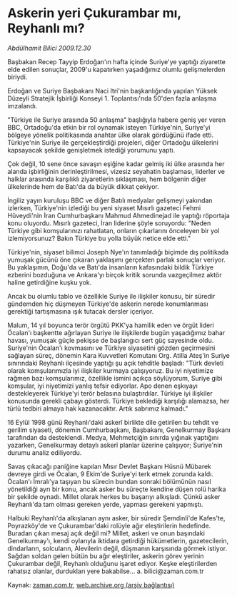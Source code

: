 # Askerin yeri Çukurambar mı, Reyhanlı mı?

*Abdülhamit Bilici 2009.12.30*

<tr><td class="metin" colspan="2" style="padding-top: 20px; padding-left: 5px; ">Başbakan Recep Tayyip Erdoğan'ın hafta içinde Suriye'ye yaptığı ziyarette elde edilen sonuçlar, 2009'u kapatırken yaşadığımız olumlu gelişmelerden biriydi.</td></tr><tr><td class="metin" colspan="2" style="padding-top: 20px; padding-left: 5px; "><p>Erdoğan ve Suriye Başbakanı Naci Itri'nin başkanlığında yapılan Yüksek Düzeyli Stratejik İşbirliği Konseyi 1. Toplantısı'nda 50'den fazla anlaşma imzalandı.
<p>"Türkiye ile Suriye arasında 50 anlaşma" başlığıyla habere geniş yer veren BBC, Ortadoğu'da etkin bir rol oynamak isteyen Türkiye'nin, Suriye'yi bölgeye yönelik politikasında anahtar ülke olarak gördüğünü ifade etti. Türkiye'nin Suriye ile gerçekleştirdiği projeleri, diğer Ortadoğu ülkelerini kapsayacak şekilde genişletmek istediği yorumunu yaptı.
<p>Çok değil, 10 sene önce savaşın eşiğine kadar gelmiş iki ülke arasında her alanda işbirliğinin derinleştirilmesi, vizesiz seyahatin başlaması, liderler ve halklar arasında karşılıklı ziyaretlerin sıklaşması, hem bölgenin diğer ülkelerinde hem de Batı'da da büyük dikkat çekiyor.
<p>İngiliz yayın kuruluşu BBC ve diğer Batılı medyalar gelişmeyi yakından izlerken, Türkiye'nin izlediği bu yeni siyaset Mısırlı gazeteci Fehmi Hüveydi'nin İran Cumhurbaşkanı Mahmud Ahmedinejad ile yaptığı röportaja konu oluyordu. Mısırlı gazeteci, İran liderine şöyle soruyordu: "Neden Türkiye gibi komşularınızı rahatlatan, onların çıkarlarını önceleyen bir yol izlemiyorsunuz? Bakın Türkiye bu yolla büyük netice elde etti."
<p>Türkiye'nin, siyaset bilimci Joseph Nye'ın tanımladığı biçimde dış politikada yumuşak gücünü öne çıkaran yaklaşımı gerçekten parlak sonuçlar veriyor. Bu yaklaşımın, Doğu'da ve Batı'da insanların kafasındaki bildik Türkiye ezberini bozduğuna ve Ankara'yı birçok kritik sorunda vazgeçilmez aktör haline getirdiğine kuşku yok.
<p>Ancak bu olumlu tablo ve özellikle Suriye ile ilişkiler konusu, bir süredir gündemden hiç düşmeyen Türkiye'de askerin nerede konumlanması gerektiği tartışmasına ışık tutacak dersler içeriyor.
<p>Malum, 14 yıl boyunca terör örgütü PKK'ya hamilik eden ve örgüt lideri Öcalan'ı başkentte ağırlayan Suriye ile ilişkilerde bugün yaşadığımız bahar havası, yumuşak güçle pekişse de başlangıcı sert güç sayesinde oldu. Suriye'nin Öcalan'ı kovmasını ve Türkiye siyasetini gözden geçirmesini sağlayan süreç, dönemin Kara Kuvvetleri Komutanı Org. Atilla Ateş'in Suriye sınırındaki Reyhanlı ilçesinde yaptığı şu açık tehditle başladı: "Türk devleti olarak komşularımızla iyi ilişkiler kurmaya çalışıyoruz. Bu iyi niyetimize rağmen bazı komşularımız, özellikle ismini açıkça söylüyorum, Suriye gibi komşular, iyi niyetimizi yanlış tefsir ediyorlar. Apo denen eşkıyayı destekleyerek Türkiye'yi terör belasına bulaştırdılar. Türkiye iyi ilişkiler konusunda gerekli çabayı gösterdi. Türkiye beklediği karşılığı alamazsa, her türlü tedbiri almaya hak kazanacaktır. Artık sabrımız kalmadı."
<p>16 Eylül 1998 günü Reyhanlı'daki askerî birlikte dile getirilen bu tehdit ve gerilim siyaseti, dönemin Cumhurbaşkanı, Başbakanı, Genelkurmay Başkanı tarafından da desteklendi. Medya, Mehmetçiğin sınırda yığınak yaptığını yazarken, Genelkurmay detaylı askerî planlar üzerine çalışıyor; Suriye'nin durumu analiz ediliyordu.
<p>Savaş çıkacağı paniğine kapılan Mısır Devlet Başkanı Hüsnü Mübarek devreye girdi ve Öcalan, 9 Ekim'de Suriye'yi terk etmek zorunda kaldı. Öcalan'ı İmralı'ya taşıyan bu sürecin bundan sonraki bölümünün nasıl yönetildiği ayrı bir konu, ancak asker bu süreçte kendine düşen rolü harika bir şekilde oynadı. Millet olarak herkes bu başarıyı alkışladı. Çünkü asker Reyhanlı'da tam olması gereken yerde, yapması gerekeni yapmıştı.
<p>Halbuki Reyhanlı'da alkışlanan aynı asker, bir süredir Şemdinli'de Kafes'te, Poyrazköy'de ve Çukurambar'daki rolüyle ağır eleştirilerin hedefinde. Buradan çıkan mesaj açık değil mi? Millet, askeri ve onun başındaki Genelkurmay'ı, kendi oylarıyla iktidara getirdiği hükümetlerin, gazetecilerin, dindarların, solcuların, Alevilerin değil, düşmanın karşısında görmek istiyor. Sağdan soldan gelen bütün bu ağır eleştiriler, askerin görev yerinin Çukurambar değil, Reyhanlı olduğunu işaret ediyor. Keşke eleştirilerden rahatsız olanlar, durdukları yere bakabilse... a. bilici@zaman.com.tr<br/></p></p></p></p></p></p></p></p></p></p></td></tr>

Kaynak: [zaman.com.tr](http://zaman.com.tr/yazar.do?yazino=933807), [web.archive.org (arşiv bağlantısı)](http://web.archive.org/web/20100125020714/http://zaman.com.tr:80/yazar.do?yazino=933807)
